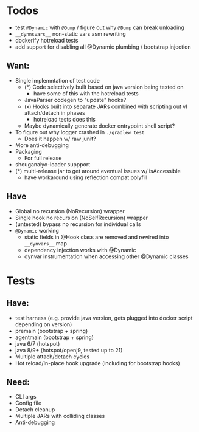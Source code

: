 # Todos

* test `@Dynamic` with `@Dump` / figure out why `@Dump` can break unloading
* `__dynnsvars__` non-static vars asm rewriting
* dockerify hotreload tests
* add support for disabling all @Dynamic plumbing / bootstrap injection

## Want:

* Single implemntation of test code
    * (*) Code selectively built based on java version being tested on
        * have some of this with the hotreload tests
    * JavaParser codegen to "update" hooks?
    * (x) Hooks built into separate JARs combined with scripting out vl attach/detach in phases
        * hotreload tests does this
    * Maybe dynamically generate docker entrypoint shell script?
* To figure out why logger crashed in `./gradlew test`
    * Does it happen w/ raw junit?
* More anti-debugging
* Packaging
    * For full release
* shouganaiyo-loader suppport
* (*) multi-release jar to get around eventual issues w/ isAccessible
    * have workaround using reflection compat polyfill


## Have

* Global no recursion (NoRecursion) wrapper
* Single hook no recursion (NoSelfRecursion) wrapper
* (untested) bypass no recursion for individual calls
* `@Dynamic` working
    * static fields in @Hook class are removed and rewired into `__dynvars__` map
    * dependency injection works with @Dynamic
    * dynvar instrumentation when accessing other @Dynamic classes


# Tests

## Have:

* test harness (e.g. provide java version, gets plugged into docker script depending on version)
* premain (bootstrap + spring)
* agentmain (bootstrap + spring)
* java 6/7 (hotspot)
* java 8/9+ (hotspot/openj9, tested up to 21)
* Multiple attach/detach cycles
* Hot reload/In-place hook upgrade (including for bootstrap hooks)

## Need:

* CLI args
* Config file
* Detach cleanup
* Multiple JARs with colliding classes
* Anti-debugging

